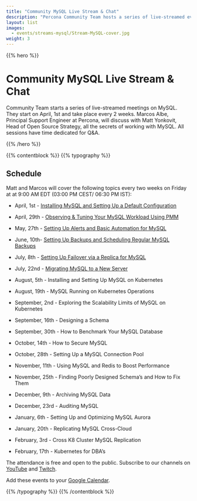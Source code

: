 ```yaml
---
title: "Community MySQL Live Stream & Chat"
description: "Percona Community Team hosts a series of live-streamed event on MySQL. You will find out all the secrets of work with that open source database together with the Principal Support Engineer Marcos Albe. The meetings are bi-weekly and start in April. Join us on the sessions and ask your questions to the expert!"
layout: list
images:
  - events/streams-mysql/Stream-MySQL-cover.jpg
weight: 3
---
```


{{% hero %}}

# Community MySQL Live Stream & Chat

Community Team starts a series of live-streamed meetings on MySQL. They start on April, 1st and take place every 2 weeks. Marcos Albe, Principal Support Engineer at Percona, will discuss with Matt Yonkovit, Head of Open Source Strategy, all the secrets of working with MySQL. All sessions have time dedicated for Q&A.

{{% /hero %}}

{{% contentblock %}}
{{% typography %}}

## Schedule

Matt and Marcos will cover the following topics every two weeks on Friday at at 9:00 AM EDT (03:00 PM CEST/ 06:30 PM IST): 

* April, 1st -  [Installing MySQL and Setting Up a Default Configuration](/events/streams-mysql/2022-04-01-install-mysql-setting-up-configuration/)

* April, 29th - [Observing & Tuning Your MySQL Workload Using PMM](/events/streams-mysql/2022-04-15-observing-tuning-your-mysql-workload-using-pmm/)

* May, 27th -  [Setting Up Alerts and Basic Automation for MySQL](/events/streams-mysql/2022-05-27-setting-up-alerts-and-basic-automation-for-mysql/)

* June, 10th- [Setting Up Backups and Scheduling Regular MySQL Backups](/events/streams-mysql/2022-06-10-setting-up-backups-and-scheduling-regular-mysql-backups/)

* July, 8th - [Setting Up Failover via a Replica for MySQL](/events/streams-mysql/2022-07-08-setting-up-failover-via-a-replica-for-mysql/)

* July, 22nd - [Migrating MySQL to a New Server](/events/streams-mysql/2022-07-22-migrating-mysql-to-a-new-server/)

* August, 5th  - Installing and Setting Up MySQL on Kubernetes

* August, 19th - MySQL Running on Kubernetes Operations

* September, 2nd -  Exploring the Scalability Limits of MySQL on Kubernetes

* September, 16th - Designing a Schema

* September, 30th - How to Benchmark Your MySQL Database 

* October, 14th - How to Secure MySQL

* October, 28th - Setting Up a MySQL Connection Pool

* November, 11th - Using MySQL and Redis to Boost Performance 

* November, 25th - Finding Poorly Designed Schema’s and How to Fix Them

* December, 9th - Archiving MySQL Data

* December, 23rd - Auditing MySQL 

* January, 6th - Setting Up and Optimizing MySQL Aurora 

* January, 20th - Replicating MySQL Cross-Cloud

* February, 3rd - Cross K8 Cluster MySQL Replication 

* February, 17th - Kubernetes for DBA’s

The attendance is free and open to the public. Subscribe to our channels on [YouTube](https://www.youtube.com/channel/UCLJ0Ok4HeUBrRYF4irturVA) and [Twitch](https://www.twitch.tv/perconacommunity).

Add these events to your [Google Calendar](https://calendar.google.com/event?action=TEMPLATE&tmeid=NWJoaGU5dTM2ZmpqZ3Y1bTR0anBrOGRxN3RfMjAyMjA0MDFUMTMwMDAwWiBmcmVkZWwubWFtaW5kcmFAcGVyY29uYS5jb20&tmsrc=fredel.mamindra%40percona.com&scp=ALL).

{{% /typography %}}
{{% /contentblock %}}